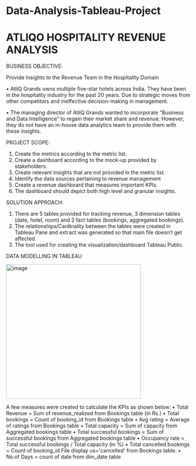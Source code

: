 # Data-Analysis-Tableau-Project
# ATLIQO  HOSPITALITY REVENUE ANALYSIS

BUSINESS OBJECTIVE:

Provide Insights to the Revenue Team in the Hospitality Domain

•	AtliQ Grands owns multiple five-star hotels across India. They have been in the hospitality industry for the past 20 years. Due to strategic moves from other competitors and ineffective decision-making in management. 

•	The managing director of AtliQ Grands wanted to incorporate “Business and Data Intelligence” to regain their market share and revenue. However, they do not have an in-house data analytics team to provide them with these insights.

PROJECT SCOPE:

1.	Create the metrics according to the metric list.
2.	Create a dashboard according to the mock-up provided by stakeholders.
3.	Create relevant insights that are not provided in the metric list.
4.	Identify the data sources pertaining to revenue management
5.	Create a revenue dashboard that measures important KPIs
6.	The dashboard should depict both high level and granular insights.

SOLUTION APPROACH:

1.	There are 5 tables provided for tracking revenue, 3 dimension tables (date, hotel, room) and 2 fact tables (bookings, aggregated bookings).
2.	The relationships/Cardinality between the tables were created in Tableau Pane and extract was generated  so that main file doesn’t get affected.
3.	The tool used for creating the visualization/dashboard Tableau Public.

DATA MODELLING IN TABLEAU

 <img width="368" alt="image" src="https://github.com/user-attachments/assets/9e5f93db-f3f1-42ca-86f8-838ef74db36f" />


A few measures were created to calculate the KPIs as shown below:
•	Total Revenue = Sum of revenue_realized from Bookings table (in Rs.)
•	Total bookings = Count of booking_id from Bookings table
•	Avg rating = Average of ratings from Bookings table
•	Total capacity = Sum of capacity from Aggregated bookings table
•	Total successful bookings = Sum of successful bookings from Aggregated bookings table
•	Occupancy rate = Total successful bookings / Total capacity (in %)
•	Total cancelled bookings = Count of booking_id File display us='cancelled' from Bookings table.
•	No.of Days = count of date from dim_date table


 
-----------------------------------------------------------------------------------------------------------------------------------------------------------------

